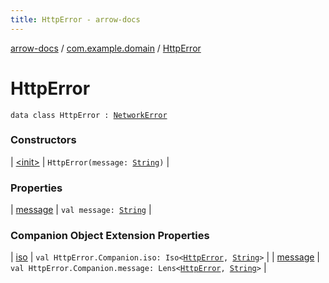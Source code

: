 ```yaml
---
title: HttpError - arrow-docs
---
```


[arrow-docs](../../index.html) / [com.example.domain](../index.html) / [HttpError](./index.html)

# HttpError

`data class HttpError : `[`NetworkError`](../-network-error.html)

### Constructors

| [&lt;init&gt;](-init-.html) | `HttpError(message: `[`String`](https://kotlinlang.org/api/latest/jvm/stdlib/kotlin/-string/index.html)`)` |

### Properties

| [message](message.html) | `val message: `[`String`](https://kotlinlang.org/api/latest/jvm/stdlib/kotlin/-string/index.html) |

### Companion Object Extension Properties

| [iso](../iso.html) | `val HttpError.Companion.iso: Iso<`[`HttpError`](./index.html)`, `[`String`](https://kotlinlang.org/api/latest/jvm/stdlib/kotlin/-string/index.html)`>` |
| [message](../message.html) | `val HttpError.Companion.message: Lens<`[`HttpError`](./index.html)`, `[`String`](https://kotlinlang.org/api/latest/jvm/stdlib/kotlin/-string/index.html)`>` |

